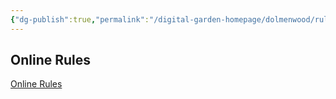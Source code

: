 ```yaml
---
{"dg-publish":true,"permalink":"/digital-garden-homepage/dolmenwood/rules/rules/"}
---
```


## Online Rules

[Online Rules](https://www.dolmenwood.necroticgnome.com/rules/doku.php?id=start) 

